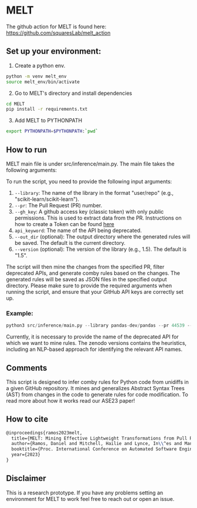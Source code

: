 # MELT

The github action for MELT is found here: https://github.com/squaresLab/melt_action

## Set up your environment:

1. Create a python env.
```bash
python -m venv melt_env
source melt_env/bin/activate
```

2. Go to MELT's directory and install dependencies 

```bash
cd MELT
pip install -r requirements.txt
```

3. Add MELT to PYTHONPATH
```bash
export PYTHONPATH=$PYTHONPATH:`pwd`
```

## How to run

MELT main file is under src/inference/main.py. The main file takes the following arguments:

To run the script, you need to provide the following input arguments:

1. `--library`: The name of the library in the format "user/repo" (e.g., "scikit-learn/scikit-learn").
2. `--pr`: The Pull Request (PR) number.
3. `--gh_key`: A github access key (classic token) with only public permissions. This is used to extract data from the PR. Instructions on how to create a Token can be found [here](https://docs.github.com/en/authentication/keeping-your-account-and-data-secure/managing-your-personal-access-tokens#creating-a-personal-access-token-classic)
4. `api_keyword`: The name of the API being deprecated.
5. `--out_dir` (optional): The output directory where the generated rules will be saved. The default is the current directory.
6. `--version` (optional): The version of the library (e.g., 1.5). The default is "1.5".

The script will then mine the changes from the specified PR, filter deprecated APIs, and generate comby rules based on the changes. The generated rules will be saved as JSON files in the specified output directory.
Please make sure to provide the required arguments when running the script, and ensure that your GitHub API keys are correctly set up.

### Example:

```python
python3 src/inference/main.py --library pandas-dev/pandas --pr 44539 --gh_key ghp_********* --api_keyword append
```

Currently, it is necessary to provide the name of the deprecated API for which we want to mine rules. The zenodo versions contains the heuristics, including an NLP-based approach for identifying the relevant API names. 

## Comments
This script is designed to infer comby rules for Python code from unidiffs in a given GitHub repository. It mines and generalizes Abstract Syntax Trees (AST) from changes in the code to generate rules for code modification. To read more about how it works read our ASE23 paper!

## How to cite
```latex
@inproceedings{ramos2023melt,
  title={MELT: Mining Effective Lightweight Transformations from Pull Requests},
  author={Ramos, Daniel and Mitchell, Hailie and Lynce, In\\^es and Manquinho, Vasco and Martins, Ruben and Le Goues, Claire},
  booktitle={Proc. International Conference on Automated Software Engineering (ASE)},
  year={2023}
}
```

## Disclaimer
This is a research prototype. If you have any problems setting an environment for MELT to work feel free to reach out or open an issue.
